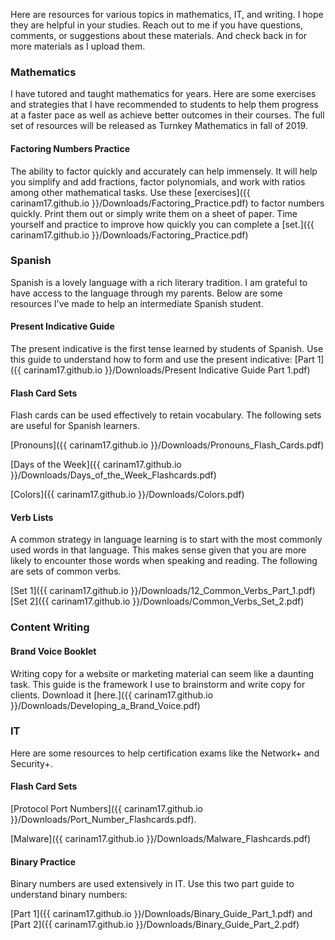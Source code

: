 
Here are resources for various topics in mathematics, IT, and writing. I hope they are helpful in your studies. Reach out to me if you have questions, comments, or suggestions about these materials. And check back in for more materials as I upload them.  


### Mathematics
I have tutored and taught mathematics for years. Here are some exercises and strategies that I have recommended to students to help them progress at a faster pace as well as achieve better outcomes in their courses. The full set of resources will be released as Turnkey Mathematics in fall of 2019. 


#### Factoring Numbers Practice

The ability to factor quickly and accurately can help immensely. It will help you simplify and add fractions, factor polynomials, and work with ratios among other mathematical tasks. Use these [exercises]({{ carinam17.github.io }}/Downloads/Factoring_Practice.pdf) to factor numbers quickly. Print them out or simply write them on a sheet of paper. Time yourself and practice to improve how quickly you can complete a [set.]({{ carinam17.github.io }}/Downloads/Factoring_Practice.pdf)


### Spanish

Spanish is a lovely language with a rich literary tradition. I am grateful to have access to the language through my parents. Below are some resources I've made to help an intermediate Spanish student. 


#### Present Indicative Guide 

The present indicative is the first tense learned by students of Spanish. Use this guide to understand how to form and use the present indicative: [Part 1]({{ carinam17.github.io }}/Downloads/Present Indicative Guide Part 1.pdf)


#### Flash Card Sets

Flash cards can be used effectively to retain vocabulary. The following sets are useful for Spanish learners. 

[Pronouns]({{ carinam17.github.io }}/Downloads/Pronouns_Flash_Cards.pdf)

[Days of the Week]({{ carinam17.github.io }}/Downloads/Days_of_the_Week_Flashcards.pdf)

[Colors]({{ carinam17.github.io }}/Downloads/Colors.pdf)

#### Verb Lists

A common strategy in language learning is to start with the most commonly used words in that language. This makes sense given that you are more likely to encounter those words when speaking and reading. The following are sets of common verbs. 

[Set 1]({{ carinam17.github.io }}/Downloads/12_Common_Verbs_Part_1.pdf)
[Set 2]({{ carinam17.github.io }}/Downloads/Common_Verbs_Set_2.pdf)

### Content Writing

#### Brand Voice Booklet

Writing copy for a website or marketing material can seem like a daunting task. This guide is the framework I use to brainstorm and write copy for clients. Download it [here.]({{ carinam17.github.io }}/Downloads/Developing_a_Brand_Voice.pdf)
 

### IT 

Here are some resources to help certification exams like the Network+ and Security+.

#### Flash Card Sets

[Protocol Port Numbers]({{ carinam17.github.io }}/Downloads/Port_Number_Flashcards.pdf).

[Malware]({{ carinam17.github.io }}/Downloads/Malware_Flashcards.pdf)


#### Binary Practice

Binary numbers are used extensively in IT. Use this two part guide to understand binary numbers:

[Part 1]({{ carinam17.github.io }}/Downloads/Binary_Guide_Part_1.pdf) and [Part 2]({{ carinam17.github.io }}/Downloads/Binary_Guide_Part_2.pdf)



